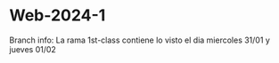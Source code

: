# Web-2024-1
Branch info:
  La rama 1st-class contiene lo visto el dia miercoles 31/01 y jueves 01/02
